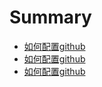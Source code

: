 # Summary

- [如何配置github](./01如何配置github.md)
- [如何配置github](./02如何配置github.md)
- [如何配置github](./01如何配置github.md)

